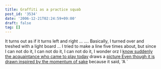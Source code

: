 ```yaml
---
title: Graffiti as a practice squab
post_id: '3534'
date: '2006-12-21T02:24:59+09:00'
draft: false
tag: []
---
```


It turns out as if it turns left and right ... .... Basically, I turned over and treshed with a light board ... I tried to make a line five times about, but since I can not do it, I can not do it, I can not do it, I wonder orz I [know suddenly the acquaintance who came to play today](/3533) draws a [picture Even though it is drawn inspired by the momentum of sake](/3533) because it said, 'A `